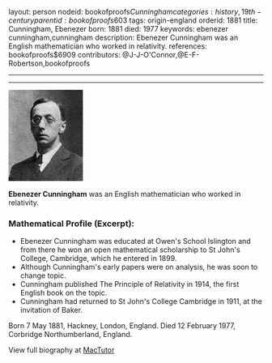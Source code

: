 layout: person
nodeid: bookofproofs$Cunningham
categories: history,19th-century
parentid: bookofproofs$603
tags: origin-england
orderid: 1881
title: Cunningham, Ebenezer
born: 1881
died: 1977
keywords: ebenezer cunningham,cunningham
description: Ebenezer Cunningham was an English mathematician who worked in relativity.
references: bookofproofs$6909
contributors: @J-J-O'Connor,@E-F-Robertson,bookofproofs

---



---

![Cunningham.jpg](https://github.com/bookofproofs/bookofproofs.github.io/blob/main/_sources/_assets/images/portraits/Cunningham.jpg?raw=true)

**Ebenezer Cunningham** was an English mathematician who worked in relativity.

### Mathematical Profile (Excerpt):
* Ebenezer Cunningham was educated at Owen's School Islington and from there he won an open mathematical scholarship to St John's College, Cambridge, which he entered in 1899.
* Although Cunningham's early papers were on analysis, he was soon to change topic.
* Cunningham published The Principle of Relativity in 1914, the first English book on the topic.
* Cunningham had returned to St John's College Cambridge in 1911, at the invitation of Baker.

Born 7 May 1881, Hackney, London, England. Died 12 February 1977, Corbridge Northumberland, England.

View full biography at [MacTutor](https://mathshistory.st-andrews.ac.uk/Biographies/Cunningham/)
